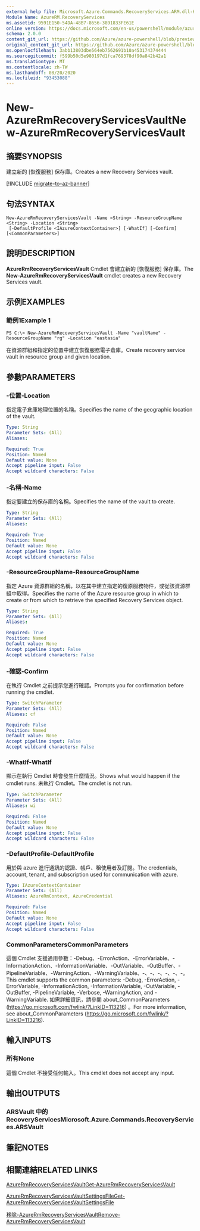 ```yaml
---
external help file: Microsoft.Azure.Commands.RecoveryServices.ARM.dll-Help.xml
Module Name: AzureRM.RecoveryServices
ms.assetid: 9591E150-54DA-48B7-8656-3891833FE61E
online version: https://docs.microsoft.com/en-us/powershell/module/azurerm.recoveryservices/new-azurermrecoveryservicesvault
schema: 2.0.0
content_git_url: https://github.com/Azure/azure-powershell/blob/preview/src/ResourceManager/RecoveryServices/Commands.RecoveryServices/help/New-AzureRmRecoveryServicesVault.md
original_content_git_url: https://github.com/Azure/azure-powershell/blob/preview/src/ResourceManager/RecoveryServices/Commands.RecoveryServices/help/New-AzureRmRecoveryServicesVault.md
ms.openlocfilehash: 3abb13803dbe564eb7562691b10a453174374444
ms.sourcegitcommit: f599b50d5e980197d1fca769378df90a842b42a1
ms.translationtype: MT
ms.contentlocale: zh-TW
ms.lasthandoff: 08/20/2020
ms.locfileid: "93453088"
---
```

# <span data-ttu-id="254ad-101">New-AzureRmRecoveryServicesVault</span><span class="sxs-lookup"><span data-stu-id="254ad-101">New-AzureRmRecoveryServicesVault</span></span>

## <span data-ttu-id="254ad-102">摘要</span><span class="sxs-lookup"><span data-stu-id="254ad-102">SYNOPSIS</span></span>
<span data-ttu-id="254ad-103">建立新的 [恢復服務] 保存庫。</span><span class="sxs-lookup"><span data-stu-id="254ad-103">Creates a new Recovery Services vault.</span></span>

[!INCLUDE [migrate-to-az-banner](../../includes/migrate-to-az-banner.md)]

## <span data-ttu-id="254ad-104">句法</span><span class="sxs-lookup"><span data-stu-id="254ad-104">SYNTAX</span></span>

```
New-AzureRmRecoveryServicesVault -Name <String> -ResourceGroupName <String> -Location <String>
 [-DefaultProfile <IAzureContextContainer>] [-WhatIf] [-Confirm] [<CommonParameters>]
```

## <span data-ttu-id="254ad-105">說明</span><span class="sxs-lookup"><span data-stu-id="254ad-105">DESCRIPTION</span></span>
<span data-ttu-id="254ad-106">**AzureRmRecoveryServicesVault** Cmdlet 會建立新的 [恢復服務] 保存庫。</span><span class="sxs-lookup"><span data-stu-id="254ad-106">The **New-AzureRmRecoveryServicesVault** cmdlet creates a new Recovery Services vault.</span></span>

## <span data-ttu-id="254ad-107">示例</span><span class="sxs-lookup"><span data-stu-id="254ad-107">EXAMPLES</span></span>

### <span data-ttu-id="254ad-108">範例1</span><span class="sxs-lookup"><span data-stu-id="254ad-108">Example 1</span></span>
```
PS C:\> New-AzureRmRecoveryServicesVault -Name "vaultName" -ResourceGroupName "rg" -Location "eastasia"
```

<span data-ttu-id="254ad-109">在資源群組和指定的位置中建立恢復服務電子倉庫。</span><span class="sxs-lookup"><span data-stu-id="254ad-109">Create recovery service vault in resource group and given location.</span></span>

## <span data-ttu-id="254ad-110">參數</span><span class="sxs-lookup"><span data-stu-id="254ad-110">PARAMETERS</span></span>

### <span data-ttu-id="254ad-111">-位置</span><span class="sxs-lookup"><span data-stu-id="254ad-111">-Location</span></span>
<span data-ttu-id="254ad-112">指定電子倉庫地理位置的名稱。</span><span class="sxs-lookup"><span data-stu-id="254ad-112">Specifies the name of the geographic location of the vault.</span></span>

```yaml
Type: String
Parameter Sets: (All)
Aliases: 

Required: True
Position: Named
Default value: None
Accept pipeline input: False
Accept wildcard characters: False
```

### <span data-ttu-id="254ad-113">-名稱</span><span class="sxs-lookup"><span data-stu-id="254ad-113">-Name</span></span>
<span data-ttu-id="254ad-114">指定要建立的保存庫的名稱。</span><span class="sxs-lookup"><span data-stu-id="254ad-114">Specifies the name of the vault to create.</span></span>

```yaml
Type: String
Parameter Sets: (All)
Aliases: 

Required: True
Position: Named
Default value: None
Accept pipeline input: False
Accept wildcard characters: False
```

### <span data-ttu-id="254ad-115">-ResourceGroupName</span><span class="sxs-lookup"><span data-stu-id="254ad-115">-ResourceGroupName</span></span>
<span data-ttu-id="254ad-116">指定 Azure 資源群組的名稱，以在其中建立指定的復原服務物件，或從該資源群組中取得。</span><span class="sxs-lookup"><span data-stu-id="254ad-116">Specifies the name of the Azure resource group in which to create or from which to retrieve the specified Recovery Services object.</span></span>

```yaml
Type: String
Parameter Sets: (All)
Aliases: 

Required: True
Position: Named
Default value: None
Accept pipeline input: False
Accept wildcard characters: False
```

### <span data-ttu-id="254ad-117">-確認</span><span class="sxs-lookup"><span data-stu-id="254ad-117">-Confirm</span></span>
<span data-ttu-id="254ad-118">在執行 Cmdlet 之前提示您進行確認。</span><span class="sxs-lookup"><span data-stu-id="254ad-118">Prompts you for confirmation before running the cmdlet.</span></span>

```yaml
Type: SwitchParameter
Parameter Sets: (All)
Aliases: cf

Required: False
Position: Named
Default value: None
Accept pipeline input: False
Accept wildcard characters: False
```

### <span data-ttu-id="254ad-119">-WhatIf</span><span class="sxs-lookup"><span data-stu-id="254ad-119">-WhatIf</span></span>
<span data-ttu-id="254ad-120">顯示在執行 Cmdlet 時會發生什麼情況。</span><span class="sxs-lookup"><span data-stu-id="254ad-120">Shows what would happen if the cmdlet runs.</span></span> <span data-ttu-id="254ad-121">未執行 Cmdlet。</span><span class="sxs-lookup"><span data-stu-id="254ad-121">The cmdlet is not run.</span></span>

```yaml
Type: SwitchParameter
Parameter Sets: (All)
Aliases: wi

Required: False
Position: Named
Default value: None
Accept pipeline input: False
Accept wildcard characters: False
```

### <span data-ttu-id="254ad-122">-DefaultProfile</span><span class="sxs-lookup"><span data-stu-id="254ad-122">-DefaultProfile</span></span>
<span data-ttu-id="254ad-123">用於與 azure 進行通訊的認證、帳戶、租使用者及訂閱。</span><span class="sxs-lookup"><span data-stu-id="254ad-123">The credentials, account, tenant, and subscription used for communication with azure.</span></span>

```yaml
Type: IAzureContextContainer
Parameter Sets: (All)
Aliases: AzureRmContext, AzureCredential

Required: False
Position: Named
Default value: None
Accept pipeline input: False
Accept wildcard characters: False
```

### <span data-ttu-id="254ad-124">CommonParameters</span><span class="sxs-lookup"><span data-stu-id="254ad-124">CommonParameters</span></span>
<span data-ttu-id="254ad-125">這個 Cmdlet 支援通用參數：-Debug、-ErrorAction、-ErrorVariable、-InformationAction、-InformationVariable、-OutVariable、-OutBuffer、-PipelineVariable、-WarningAction、-WarningVariable、-、-、-、-、-、-。</span><span class="sxs-lookup"><span data-stu-id="254ad-125">This cmdlet supports the common parameters: -Debug, -ErrorAction, -ErrorVariable, -InformationAction, -InformationVariable, -OutVariable, -OutBuffer, -PipelineVariable, -Verbose, -WarningAction, and -WarningVariable.</span></span> <span data-ttu-id="254ad-126">如需詳細資訊，請參閱 about_CommonParameters (https://go.microsoft.com/fwlink/?LinkID=113216) 。</span><span class="sxs-lookup"><span data-stu-id="254ad-126">For more information, see about_CommonParameters (https://go.microsoft.com/fwlink/?LinkID=113216).</span></span>

## <span data-ttu-id="254ad-127">輸入</span><span class="sxs-lookup"><span data-stu-id="254ad-127">INPUTS</span></span>

### <span data-ttu-id="254ad-128">所有</span><span class="sxs-lookup"><span data-stu-id="254ad-128">None</span></span>
<span data-ttu-id="254ad-129">這個 Cmdlet 不接受任何輸入。</span><span class="sxs-lookup"><span data-stu-id="254ad-129">This cmdlet does not accept any input.</span></span>

## <span data-ttu-id="254ad-130">輸出</span><span class="sxs-lookup"><span data-stu-id="254ad-130">OUTPUTS</span></span>

### <span data-ttu-id="254ad-131">ARSVault 中的 RecoveryServices</span><span class="sxs-lookup"><span data-stu-id="254ad-131">Microsoft.Azure.Commands.RecoveryServices.ARSVault</span></span>

## <span data-ttu-id="254ad-132">筆記</span><span class="sxs-lookup"><span data-stu-id="254ad-132">NOTES</span></span>

## <span data-ttu-id="254ad-133">相關連結</span><span class="sxs-lookup"><span data-stu-id="254ad-133">RELATED LINKS</span></span>

[<span data-ttu-id="254ad-134">AzureRmRecoveryServicesVault</span><span class="sxs-lookup"><span data-stu-id="254ad-134">Get-AzureRmRecoveryServicesVault</span></span>](./Get-AzureRmRecoveryServicesVault.md)

[<span data-ttu-id="254ad-135">AzureRmRecoveryServicesVaultSettingsFile</span><span class="sxs-lookup"><span data-stu-id="254ad-135">Get-AzureRmRecoveryServicesVaultSettingsFile</span></span>](./Get-AzureRmRecoveryServicesVaultSettingsFile.md)

[<span data-ttu-id="254ad-136">移除-AzureRmRecoveryServicesVault</span><span class="sxs-lookup"><span data-stu-id="254ad-136">Remove-AzureRmRecoveryServicesVault</span></span>](./Remove-AzureRmRecoveryServicesVault.md)


